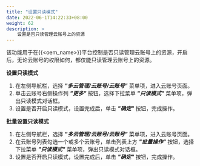 ```yaml
---
title: "设置只读模式"
date: 2022-06-1T14:22:33+08:00
weight: 62
description: >
    设置是否只读管理云账号上的资源
---
```


该功能用于在{{<oem_name>}}平台控制是否只读管理云账号上的资源，开启后，无论云账号的权限如何，都仅能只读管理云账号上的资源。

**设置只读模式**

1. 在左侧导航栏，选择 **_"多云管理/云账号/云账号"_** 菜单项，进入云账号页面。
2. 单击云账号右侧操作列 **_"更多"_** 按钮，选择下拉菜单 **_"只读模式"_** 菜单项，弹出只读模式对话框。
3. 设置是否开启只读模式，设置完成后，单击 **_"确定"_** 按钮，完成操作。

**批量设置只读模式**

1. 在左侧导航栏，选择 **_"多云管理/云账号/云账号"_** 菜单项，进入云账号页面。
2. 在云账号列表勾选一个或多个云账号，单击列表上方 **_"批量操作"_** 按钮，选择下拉菜单 **_"只读模式"_** 菜单项，弹出只读模式对话框。
3. 设置是否开启只读模式，设置完成后，单击 **_"确定"_** 按钮，完成操作。